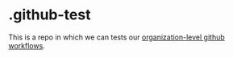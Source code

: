 # .github-test

This is a repo in which we can tests our [organization-level github workflows][w].

[w]: https://github.com/openclimatefix/.github/tree/main/.github/workflows
